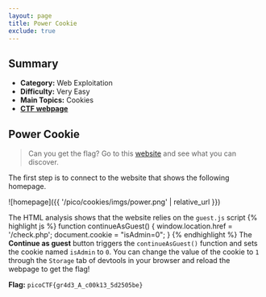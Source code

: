 ```yaml
---
layout: page
title: Power Cookie
exclude: true
---
```


## Summary
- **Category:** Web Exploitation
- **Difficulty:** Very Easy
- **Main Topics:** Cookies
- [**CTF webpage**](https://play.picoctf.org/practice/challenge/288?category=1&page=3)

## Power Cookie
> Can you get the flag? Go to this [website](http://saturn.picoctf.net:55287/) and see what you can discover.

The first step is to connect to the website that shows the following homepage.

![homepage]({{ '/pico/cookies/imgs/power.png' | relative_url }})

The HTML analysis shows that the website relies on the `guest.js` script
{% highlight js %}
function continueAsGuest()
{
  window.location.href = '/check.php';
  document.cookie = "isAdmin=0";
}
{% endhighlight %}
The **Continue as guest** button triggers the `continueAsGuest()` function and sets the cookie named
`isAdmin` to `0`. You can change the value of the cookie to `1` through the `Storage` tab of devtools 
in your browser and reload the webpage to get the flag!

**Flag:** `picoCTF{gr4d3_A_c00k13_5d2505be}`
